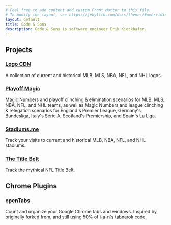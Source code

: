 ```yaml
---
# Feel free to add content and custom Front Matter to this file.
# To modify the layout, see https://jekyllrb.com/docs/themes/#overriding-theme-defaults
layout: default
title: Code & Sons
description: Code & Sons is software engineer Erik Kieckhafer.
---
```


## Projects

### [Logo CDN](https://logocdn.com)

A collection of current and historical MLB, MLS, NBA, NFL, and NHL logos.

### [Playoff Magic](https://playoffmagic.com)

Magic Numbers and playoff clinching & elimination scenarios for MLB, MLS, NBA, NFL, and NHL teams, as well as Magic Numbers and league clinching & relegation scenarios for England's Premier League, Germany's Bundesliga, Italy's Serie A, Scotland's Premiership, and Spain's La Liga.

### [Stadiums.me](https://stadiums.me)

Track your visits to current and historical MLB, NBA, NFL, and NHL stadiums.

### [The Title Belt](https://thetitlebelt.com)

Track the mythical NFL Title Belt.

## Chrome Plugins

### [openTabs](https://chrome.google.com/webstore/detail/opentabs/ldnbelnhmpjjlibfandpolkgfkgombma?hl=en&authuser=0)

Count and organize your Google Chrome tabs and windows. Inspired by, originally forked from, and still using 50% of [i-a-n's tabnarok](https://github.com/i-a-n/tabnarok) code.
